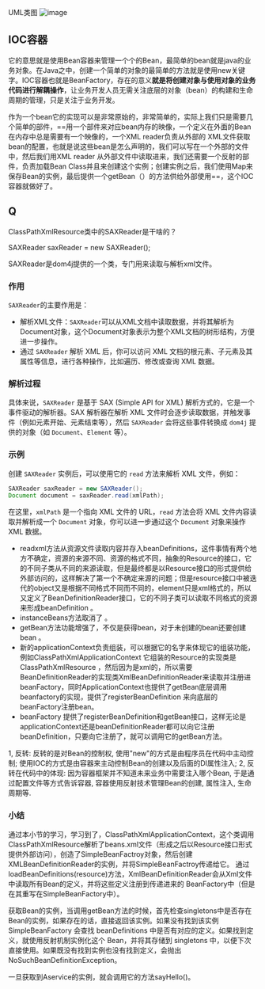 UML类图
![image](https://github.com/user-attachments/assets/b4f3c068-407c-41be-86d3-5817db527eec)

## IOC容器

它的意思就是使用Bean容器来管理一个个的Bean，最简单的bean就是java的业务对象。在Java之中，创建一个简单的对象的最简单的方法就是使用new关键字。IOC容器也就是BeanFactory，存在的意义**就是将创建对象与使用对象的业务代码进行解耦操作**，让业务开发人员无需关注底层的对象（bean）的构建和生命周期的管理，只是关注于业务开发。

作为一个bean它的实现可以是非常原始的，非常简单的，实际上我们只是需要几个简单的部件，==用一个部件来对应bean内存的映像，一个定义在外面的Bean在内存中总是需要有一个映像的，一个XML reader负责从外部的 XML文件获取bean的配置，也就是说这些bean是怎么声明的，我们可以写在一个外部的文件中，然后我们用XML reader 从外部文件中读取进来，我们还需要一个反射的部件，负责加载Bean Class并且来创建这个实例；创建实例之后，我们使用Map来保存Bean的实例，最后提供一个getBean（）的方法供给外部使用==，这个IOC容器就做好了。

## Q
ClassPathXmlResource类中的SAXReader是干啥的？ 

SAXReader saxReader = new SAXReader();

SAXReader是dom4j提供的一个类，专门用来读取与解析xml文件。

### 作用

`SAXReader`的主要作用是：

- 解析XML文件：`SAXReader`可以从XML文档中读取数据，并将其解析为Document对象，这个Document对象表示为整个XML文档的树形结构，方便进一步操作。
- 通过 `SAXReader` 解析 XML 后，你可以访问 XML 文档的根元素、子元素及其属性等信息，进行各种操作，比如遍历、修改或查询 XML 数据。

### 解析过程

具体来说，`SAXReader` 是基于 SAX (Simple API for XML) 解析方式的，它是一个事件驱动的解析器。SAX 解析器在解析 XML 文件时会逐步读取数据，并触发事件（例如元素开始、元素结束等），然后 `SAXReader` 会将这些事件转换成 `dom4j` 提供的对象（如 `Document`、`Element` 等）。

### 示例

创建 `SAXReader` 实例后，可以使用它的 `read` 方法来解析 XML 文件，例如：

```java
SAXReader saxReader = new SAXReader();
Document document = saxReader.read(xmlPath);
```

在这里，`xmlPath` 是一个指向 XML 文件的 URL，`read` 方法会将 XML 文件内容读取并解析成一个 `Document` 对象，你可以进一步通过这个 `Document` 对象来操作 XML 数据。

-  readxml方法从资源文件读取内容并存入beanDefinitions，这件事情有两个地方不确定，资源的来源不同、资源的格式不同，抽象的Resource的接口，它的不同子类从不同的来源读取，但是最终都是以Resource接口的形式提供给外部访问的，这样解决了第一个不确定来源的问题；但是resource接口中被迭代的object又是根据不同格式不同而不同的，element只是xml格式的，所以又定义了BeanDefinitionReader接口，它的不同子类可以读取不同格式的资源来形成beanDefinition 。
-  instanceBeans方法取消了 。 
-  getBean方法功能增强了，不仅是获得bean，对于未创建的bean还要创建bean 。
-  新的applicationContext负责组装，可以根据它的名字来体现它的组装功能，例如ClassPathXmlApplicationContext  它组装的Resource的实现类是ClassPathXmlResource  ，然后因为是xml的，所以需要BeanDefinitionReader的实现类XmlBeanDefinitionReader来读取并注册进beanFactory，同时ApplicationContext也提供了getBean底层调用beanfactory的实现，提供了registerBeanDefinition  来向底层的beanFactory注册bean。
-  beanFactory 提供了registerBeanDefinition和getBean接口，这样无论是applicationContext还是beanDefinitionReader都可以向它注册beanDefinition，只要向它注册了，就可以调用它的getBean方法。

1, 反转: 反转的是对Bean的控制权, 使用"new"的方式是由程序员在代码中主动控制; 使用IOC的方式是由容器来主动控制Bean的创建以及后面的DI属性注入; 2, 反转在代码中的体现: 因为容器框架并不知道未来业务中需要注入哪个Bean, 于是通过配置文件等方式告诉容器, 容器使用反射技术管理Bean的创建, 属性注入, 生命周期等.



### 小结
通过本小节的学习，学习到了，ClassPathXmlApplicationContext，这个类调用ClassPathXmlResource解析了beans.xml文件（形成之后以Resource接口形式提供外部访问），创造了SimpleBeanFactroy对象，然后创建XMLBeanDefinitionReader的实例，并将SimpleBeanFactroy传递给它。
通过loadBeanDefinitions(resource)方法，XmlBeanDefinitionReader会从Xml文件中读取所有Bean的定义，并将这些定义注册到传递进来的 BeanFactory中（但是在其重写在SimpleBeanFactory中）。

获取Bean的实例，当调用getBean方法的时候，首先检查singletons中是否存在Bean的实例，如果存在的话，直接返回该实例。如果没有找到该实例SimpleBeanFactory 会查找 beanDefinitions 中是否有对应的定义。如果找到定义，就使用反射机制实例化这个 Bean，并将其存储到 singletons 中，以便下次直接使用。如果既没有找到实例也没有找到定义，会抛出 NoSuchBeanDefinitionException。

一旦获取到Aservice的实例，就会调用它的方法sayHello()。
